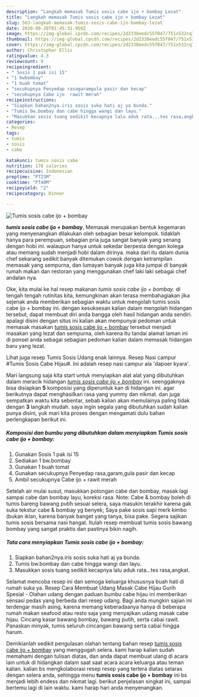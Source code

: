 ```yaml
---
description: "Langkah memasak Tumis sosis cabe ijo + bombay Lezat"
title: "Langkah memasak Tumis sosis cabe ijo + bombay Lezat"
slug: 563-langkah-memasak-tumis-sosis-cabe-ijo-bombay-lezat
date: 2020-09-28T01:45:31.950Z
image: https://img-global.cpcdn.com/recipes/2d2338eedc55f047/751x532cq70/tumis-sosis-cabe-ijo-bombay-foto-resep-utama.jpg
thumbnail: https://img-global.cpcdn.com/recipes/2d2338eedc55f047/751x532cq70/tumis-sosis-cabe-ijo-bombay-foto-resep-utama.jpg
cover: https://img-global.cpcdn.com/recipes/2d2338eedc55f047/751x532cq70/tumis-sosis-cabe-ijo-bombay-foto-resep-utama.jpg
author: Christopher Ellis
ratingvalue: 4.3
reviewcount: 9
recipeingredient:
- " Sosis 1 pak isi 15"
- "1 bwbombay"
- "1 buah tomat"
- "secukupnya Penyedap rasagaramgula pasir dan kecap"
- "secukupnya Cabe ijo  rawit merah"
recipeinstructions:
- "Siapkan bahan2nya.iris sosis suka hati aj ya bunda."
- "Tumis bw.bombay dan cabe hingga wangi dan layu."
- "Masukkan sosis tuang sedikit kecapnya lalu aduk rata...tes rasa,angkat."
categories:
- Resep
tags:
- tumis
- sosis
- cabe

katakunci: tumis sosis cabe 
nutrition: 178 calories
recipecuisine: Indonesian
preptime: "PT23M"
cooktime: "PT40M"
recipeyield: "2"
recipecategory: Dinner

---
```



![Tumis sosis cabe ijo + bombay](https://img-global.cpcdn.com/recipes/2d2338eedc55f047/751x532cq70/tumis-sosis-cabe-ijo-bombay-foto-resep-utama.jpg)

<b><i>tumis sosis cabe ijo + bombay</i></b>, Memasak merupakan bentuk kegemaran yang menyenangkan dilakukan oleh sebagian besar kelompok. tidaklah hanya para perempuan, sebagian pria juga sangat banyak yang senang dengan hobi ini. walaupun hanya untuk sekedar berpesta dengan kolega atau memang sudah menjadi hobi dalam dirinya. maka dari itu dalam dunia chef sekarang sedikit banyak ditemukan cowok dengan ketrampilan memasak yang sempurna, dan lumayan banyak juga kita jumpai di banyak rumah makan dan restoran yang menggunakan chef laki laki sebagai chef andalan nya.

Oke, kita mulai ke hal resep makanan <i>tumis sosis cabe ijo + bombay</i>. di tengah tengah rutinitas kita, kemungkinan akan terasa membahagiakan jika sejenak anda memberikan sebagian waktu untuk mengolah tumis sosis cabe ijo + bombay ini. dengan kesuksesan kalian dalam mengolah hidangan tersebut, dapat membuat diri anda bangga oleh hasil hidangan anda sendiri. apalagi disini dengan situs ini kalian akan mempunyai pedoman untuk memasak masakan <u>tumis sosis cabe ijo + bombay</u> tersebut menjadi masakan yang lezat dan sempurna, oleh karena itu tandai alamat laman ini di ponsel anda sebagai sebagian pedoman kalian dalam memasak hidangan baru yang lezat.

Lihat juga resep Tumis Sosis Udang enak lainnya. Resep Nasi campur #Tumis Sosis Cabe Hijau#. Ini adalah resep nasi campur ala &#39;dapoer kyara&#39;.


Mari langsung saja kita start untuk menyiapkan alat alat yang dibutuhkan dalam meracik hidangan <u><i>tumis sosis cabe ijo + bombay</i></u> ini. seenggaknya bisa disiapkan <b>5</b> komposisi yang diperuntuk kan di hidangan ini. agar berikutnya dapat menghasilkan rasa yang yummy dan nikmat. dan juga sempatkan waktu kita sebentar, sebab kalian akan memulainya paling tidak dengan <b>3</b> langkah mudah. saya ingin segala yang dibutuhkan sudah kalian punya disini, yuk mari kita proses dengan mengamati dulu bahan perlengkapan berikut ini.

<!--inarticleads1-->

##### Komposisi dan bumbu yang dibutuhkan dalam menyiapkan Tumis sosis cabe ijo + bombay:

1. Gunakan  Sosis 1 pak isi 15
1. Sediakan 1 bw.bombay
1. Gunakan 1 buah tomat
1. Gunakan secukupnya Penyedap rasa,garam,gula pasir dan kecap
1. Ambil secukupnya Cabe ijo + rawit merah


Setelah air mulai susut, masukkan potongan cabe dan bombay, masak lagi sampai cabe dan bombay layu, koreksi rasa. Note: Cabe &amp; bombay boleh di tumis bareng bawang putih sesuai selera, saya masukin terakhir karena gak suka tekstur cabe &amp; bombay yg benyek; Saya pake sosis sapi merk kimbo (bukan iklan, karena banyak banget yang tanya, bisa pake. Segera sajikan tumis sosis bersama nasi hangat. Itulah resep membuat tumis sosis bawang bombay yang sangat praktis dan pastinya bikin nagih. 

<!--inarticleads2-->

##### Tata cara menyiapkan Tumis sosis cabe ijo + bombay:

1. Siapkan bahan2nya.iris sosis suka hati aj ya bunda.
1. Tumis bw.bombay dan cabe hingga wangi dan layu.
1. Masukkan sosis tuang sedikit kecapnya lalu aduk rata...tes rasa,angkat.


Selamat mencoba resep ini dan semoga keluarga khususnya buah hati di rumah suka ya. Resep Cara Membuat Udang Masak Cabe Hijau Gurih Spesial - Olahan udang dengan paduan bumbu cabe hijau ini memberikan sensasi pedas yang berbeda dari resep udang. Bagi anda mungkin sajian ini terdengar masih asing, karena memang keberadaanya hanya di beberapa rumah makan seafood atau resto saja yang menyajikan udang masak cabe hijau. Cincang kasar bawang bombay, bawang putih, serta cabai rawit. Panaskan minyak, tumis seluruh cincangan bawang serta cabai hingga harum. 

Demikianlah sedikit pengulasan olahan tentang bahan resep <u>tumis sosis cabe ijo + bombay</u> yang menggugah selera. kami harap kalian sudah memahami dengan tulisan diatas, dan anda dapat membuat ulang di acara lain untuk di hidangkan dalam saat saat acara acara keluarga atau teman kalian. kalian bs mengkolaborasi resep resep yang tertera diatas selaras dengan selera anda, sehingga menu <b>tumis sosis cabe ijo + bombay</b> ini bs menjadi lebih endess dan nikmat lagi. berikut penjelasan singkat ini, sampai bertemu lagi di lain waktu. kami harap hari anda menyenangkan.
